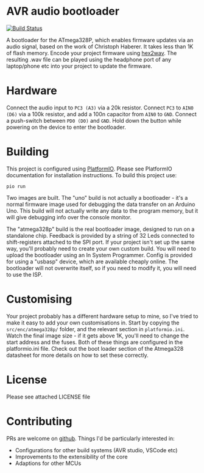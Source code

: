 # AVR audio bootloader
[![Build Status](https://travis-ci.com/orukusaki/avr-audio-bootloader.svg?branch=main)](https://travis-ci.com/orukusaki/avr-audio-bootloader)

A bootloader for the ATmega328P, which enables firmware updates via an audio signal, based on the work of Christoph Haberer. It takes less than 1K of flash memory.
Encode your project firmware using [hex2wav](https://github.com/orukusaki/hex2wav-rs).  The resulting .wav file can be played using the headphone port of any laptop/phone etc into your project to update the firmware.

# Hardware

Connect the audio input to `PC3 (A3)` via a 20k resistor. Connect `PC3` to `AIN0 (D6)` via a 100k resistor, and add a 100n capacitor from `AIN0` to `GND`.
Connect a push-switch between `PD0 (D0)` and `GND`.  Hold down the button while powering on the device to enter the bootloader.

# Building

This project is configured using [PlatformIO](https://platformio.org/). Please see PlatformIO documentation for installation instructions. To build this project use:

    pio run

Two images are built. The "uno" build is not actually a bootloader - it's a normal firmware image used for debugging the data transfer on an Arduino Uno.  This build will not actually write any data to the program memory, but it will give debugging info over the console monitor.

The "atmega328p" build is the real bootloader image, designed to run on a standalone chip. Feedback is provided by a string of 32 Leds connected to shift-registers attached to the SPI port.  If your project isn't set up the same way, you'll probably need to create your own custom build.
You will need to upload the bootloader using an In System Programmer.  Config is provided for using a "usbasp" device, which are available cheaply online.  The bootloader will not overwrite itself, so if you need to modify it, you will need to use the ISP.

# Customising

Your project probably has a different hardware setup to mine, so I've tried to make it easy to add your own customisations in.  Start by copying the `src/enc/atmega328p/` folder, and the relevant section in `platformio.ini`.  Watch the final image size - if it gets above 1K, you'll need to change the start address and the fuses.  Both of these things are configured in the platformio.ini file. Check out the boot loader section of the Atmega328 datasheet for more details on how to set these correctly.  

# License
Please see attached LICENSE file

# Contributing
PRs are welcome on [github](https://github.com/orukusaki/avr-audio-bootloader).  Things I'd be particularly interested in:
* Configurations for other build systems (AVR studio, VSCode etc)
* Improvements to the extensibility of the core
* Adaptions for other MCUs
